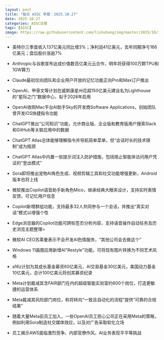 ```yaml
---
layout: post
title: "每日 AIGC 早报：2025.10.27"
date: 2025-10-27
categories: AIGC日报
tags: [AIGC]
image: https://raw.githubusercontent.com/lishuhang/img/master/2025/10/1027-d.jpg
---
```


- 英特尔三季度收入137亿美元同比增3%；净利润41亿美元，去年同期净亏166亿美元；盘后股价涨逾7%

- Anthropic与谷歌宣布达成价值数百亿美元云合作，明年将获得100万颗TPU和1GW算力

- Claude最初仅向团队和企业用户开放的记忆功能正向Pro和Max订户推出

- OpenAI、甲骨文等计划在威斯康星州花超150亿美元建设名为Lighthouse的“星际之门”数据中心，拟于2028年启用

- OpenAI收购Mac平台AI助手Sky的开发商Software Applications，创始团队曾开发iOS快捷指令功能

- ChatGPT推出“公司知识”功能，允许商业版、企业版和教育版用户搜索Slack和GitHub等关联应用中的数据

- ChatGPT Atlas总体能够理解指令并导航简单菜单，但“会话时长的技术限制”成为瓶颈

- ChatGPT Atlas中内置一些提示词注入防护措施，包括阻止智能体访问用户凭证的"登出模式"

- Sora即将推出宠物AI角色生成、视频剪辑工具和社交功能增强更新，Android版本也将上线

- 微软推出Copilot语音助手新角色Mico，继承经典大眼夹设计，支持实时表情反馈，可记忆用户信息

- Copilot新增群组功能，支持最多32人共同参与一个会话，并推出“真实对话”模式以增强个性

- Edge浏览器的Copilot功能可跨标签页分析内容，支持语音操作自动任务及历史浏览主题整理=

- 微软AI CEO苏莱曼表示不会开发AI色情服务，“其他公司会去做这个”

- Windows 11画图应用新增AI"Restyle"功能，可将现有图片转换为不同艺术风格

- a16z计划为其成长基金募资60亿美元，AI交易基金30亿美元，美国动力基金10亿美元，总计100亿美元将创其募资纪录

- Meta计划裁减其含FAIR部门在内的超级智能实验室约600个岗位，打造更敏捷的运营体系

- Meta裁减其风险部门岗位，称将转向“一致且自动化的流程”提供“可靠的合规结果”

- 随着大量Meta前员工加入，一些OpenAI员工担心公司正在采用Meta的策略，例如利用Sora制造社交媒体效应，以及对广告采取软化立场

- 员工揭示AWS面临激烈竞争、内部官僚作风，AI业务表现平平等挑战